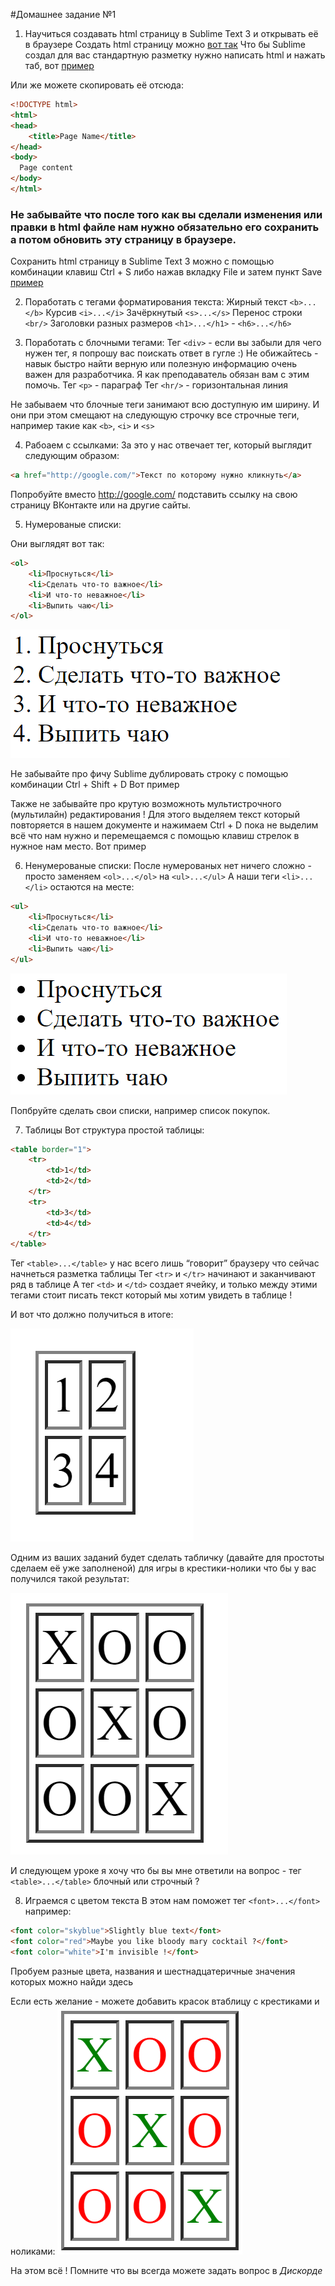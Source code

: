 #Домашнее задание №1


1. Научиться создавать html страницу в Sublime Text 3 и открывать её в браузере
Создать html страницу можно [вот так](http://i.imgur.com/txD40RZ.gifv)
Что бы Sublime создал для вас стандартную разметку нужно написать html и нажать таб, вот [пример](http://i.imgur.com/iQHhKrr.gifv)

Или же можете скопировать её отсюда:

```html
<!DOCTYPE html>
<html>
<head>
	<title>Page Name</title>
</head>
<body>
  Page content
</body>
</html>
```


### Не забывайте что после того как вы сделали изменения или правки в html файле нам нужно обязательно его сохранить а потом обновить эту страницу в браузере.

Сохранить html страницу в Sublime Text 3 можно с помощью комбинации клавиш Ctrl + S либо нажав вкладку File и затем пункт Save [пример](http://i.imgur.com/rv57dhM.gifv)
 
2. Поработать с тегами форматирования текста:
Жирный текст `<b>...</b>`
Курсив `<i>...</i>`
Зачёркнутый `<s>...</s>`
Перенос строки `<br/>`
Заголовки разных размеров `<h1>...</h1>` - `<h6>...</h6>`


3. Поработать с блочными тегами:
Тег `<div>` - если вы забыли для чего нужен тег, я попрошу вас поискать ответ в гугле :)
Не обижайтесь - навык быстро найти верную или полезную информацию очень важен для разработчика. Я как преподаватель обязан вам с этим помочь.
Тег `<p>` - параграф
Тег `<hr/>` - горизонтальная линия

Не забываем что блочные теги занимают всю доступную им ширину. И они при этом смещают на следующую строчку все строчные теги, например такие как `<b>`, `<i>` и `<s>`
	
4. Рабоаем с ссылками:
За это у нас отвечает тег, который выглядит следующим образом:

```html
<a href="http://google.com/">Текст по которому нужно кликнуть</a>
```

Попробуйте вместо http://google.com/ подставить ссылку на свою страницу ВКонтакте или на другие сайты.


5. Нумерованые списки:

Они выглядят вот так:


```html
<ol>
	<li>Проснуться</li>
	<li>Сделать что-то важное</li>
	<li>И что-то неважное</li>
	<li>Выпить чаю</li>
</ol>
```

![](./image01.png)

Не забывайте про фичу Sublime дублировать строку с помощью комбинации Ctrl + Shift + D
Вот пример

Также не забывайте про крутую возможноть мультистрочного (мультилайн) редактирования !
Для этого выделяем текст который повторяется в нашем документе и нажимаем Ctrl + D пока не выделим всё что нам нужно и перемещаемся с помощью клавиш стрелок в нужное нам место.
Вот пример



6. Ненумерованые списки:
После нумерованых нет ничего сложно - просто заменяем `<ol>...</ol>` на `<ul>...</ul>`
А наши теги `<li>...</li>` остаются на месте:

```html
<ul>
	<li>Проснуться</li>
	<li>Сделать что-то важное</li>
	<li>И что-то неважное</li>
	<li>Выпить чаю</li>
</ul>
```

![](./image03.png)

Попбруйте сделать свои списки, например список покупок.


7. Таблицы
Вот структура простой таблицы:

```html
<table border="1">
	<tr>
		<td>1</td>
		<td>2</td>
	</tr>
	<tr>
		<td>3</td>
		<td>4</td>
	</tr>
</table>
```

Тег `<table>...</table>` у нас всего лишь “говорит” браузеру что сейчас начнеться разметка таблицы
Тег `<tr>` и `</tr>` начинают и заканчивают ряд в таблице
А тег `<td>` и `</td>` создает ячейку, и только между этими тегами стоит писать текст который мы хотим увидеть в таблице !

И вот что должно получиться в итоге:

![](./image00.png)

Одним из ваших заданий будет сделать табличку (давайте для простоты сделаем её уже заполненой) для игры в крестики-нолики что бы у вас получился такой результат:

![](./image02.png)


И следующем уроке я хочу что бы вы мне ответили на вопрос - тег `<table>...</table>` блочный или строчный ?

8. Играемся с цветом текста
В этом нам поможет тег `<font>...</font>` например:

```html
<font color="skyblue">Slightly blue text</font>
<font color="red">Maybe you like bloody mary cocktail ?</font>
<font color="white">I'm invisible !</font>
```

Пробуем разные цвета, названия и шестнадцатеричные значения которых можно найди здесь

Если есть желание - можете добавить красок втаблицу с крестиками и ноликами:
![](./image04.png)



На этом всё !
Помните что вы всегда можете задать вопрос в *Дискорде*
